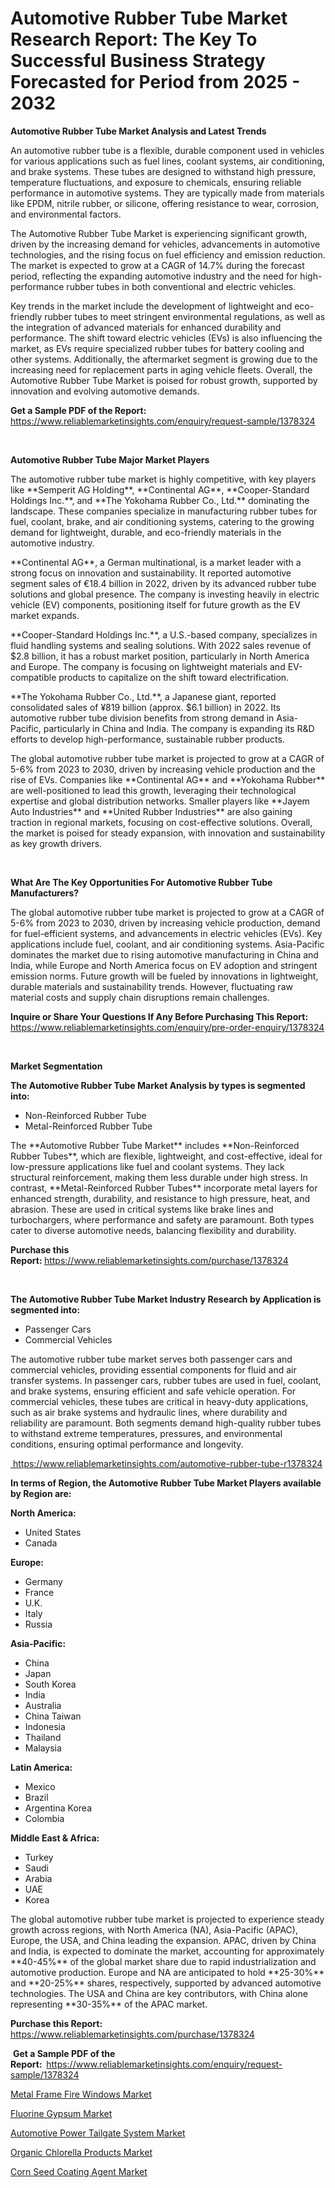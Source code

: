 <p><h1>Automotive Rubber Tube Market Research Report: The Key To Successful Business Strategy Forecasted for Period from 2025 - 2032</h1></p><p><strong>Automotive Rubber Tube Market Analysis and Latest Trends</strong></p>
<p><p>An automotive rubber tube is a flexible, durable component used in vehicles for various applications such as fuel lines, coolant systems, air conditioning, and brake systems. These tubes are designed to withstand high pressure, temperature fluctuations, and exposure to chemicals, ensuring reliable performance in automotive systems. They are typically made from materials like EPDM, nitrile rubber, or silicone, offering resistance to wear, corrosion, and environmental factors.</p><p>The Automotive Rubber Tube Market is experiencing significant growth, driven by the increasing demand for vehicles, advancements in automotive technologies, and the rising focus on fuel efficiency and emission reduction. The market is expected to grow at a CAGR of 14.7% during the forecast period, reflecting the expanding automotive industry and the need for high-performance rubber tubes in both conventional and electric vehicles.</p><p>Key trends in the market include the development of lightweight and eco-friendly rubber tubes to meet stringent environmental regulations, as well as the integration of advanced materials for enhanced durability and performance. The shift toward electric vehicles (EVs) is also influencing the market, as EVs require specialized rubber tubes for battery cooling and other systems. Additionally, the aftermarket segment is growing due to the increasing need for replacement parts in aging vehicle fleets. Overall, the Automotive Rubber Tube Market is poised for robust growth, supported by innovation and evolving automotive demands.</p></p>
<p><strong>Get a Sample PDF of the Report:&nbsp;</strong> <a href="https://www.reliablemarketinsights.com/enquiry/request-sample/1378324?utm_campaign=2012&utm_medium=2&utm_source=Github&utm_content=ia&utm_term=23012025&utm_id=automotive-rubber-tube">https://www.reliablemarketinsights.com/enquiry/request-sample/1378324</a></p>
<p>&nbsp;</p>
<p><strong>Automotive Rubber Tube Major Market Players</strong></p>
<p><p>The automotive rubber tube market is highly competitive, with key players like **Semperit AG Holding**, **Continental AG**, **Cooper-Standard Holdings Inc.**, and **The Yokohama Rubber Co., Ltd.** dominating the landscape. These companies specialize in manufacturing rubber tubes for fuel, coolant, brake, and air conditioning systems, catering to the growing demand for lightweight, durable, and eco-friendly materials in the automotive industry.</p><p>**Continental AG**, a German multinational, is a market leader with a strong focus on innovation and sustainability. It reported automotive segment sales of €18.4 billion in 2022, driven by its advanced rubber tube solutions and global presence. The company is investing heavily in electric vehicle (EV) components, positioning itself for future growth as the EV market expands.</p><p>**Cooper-Standard Holdings Inc.**, a U.S.-based company, specializes in fluid handling systems and sealing solutions. With 2022 sales revenue of $2.8 billion, it has a robust market position, particularly in North America and Europe. The company is focusing on lightweight materials and EV-compatible products to capitalize on the shift toward electrification.</p><p>**The Yokohama Rubber Co., Ltd.**, a Japanese giant, reported consolidated sales of ¥819 billion (approx. $6.1 billion) in 2022. Its automotive rubber tube division benefits from strong demand in Asia-Pacific, particularly in China and India. The company is expanding its R&D efforts to develop high-performance, sustainable rubber products.</p><p>The global automotive rubber tube market is projected to grow at a CAGR of 5-6% from 2023 to 2030, driven by increasing vehicle production and the rise of EVs. Companies like **Continental AG** and **Yokohama Rubber** are well-positioned to lead this growth, leveraging their technological expertise and global distribution networks. Smaller players like **Jayem Auto Industries** and **United Rubber Industries** are also gaining traction in regional markets, focusing on cost-effective solutions. Overall, the market is poised for steady expansion, with innovation and sustainability as key growth drivers.</p></p>
<p>&nbsp;</p>
<p><strong>What Are The Key Opportunities For Automotive Rubber Tube Manufacturers?</strong></p>
<p><p>The global automotive rubber tube market is projected to grow at a CAGR of 5-6% from 2023 to 2030, driven by increasing vehicle production, demand for fuel-efficient systems, and advancements in electric vehicles (EVs). Key applications include fuel, coolant, and air conditioning systems. Asia-Pacific dominates the market due to rising automotive manufacturing in China and India, while Europe and North America focus on EV adoption and stringent emission norms. Future growth will be fueled by innovations in lightweight, durable materials and sustainability trends. However, fluctuating raw material costs and supply chain disruptions remain challenges.</p></p>
<p><strong>Inquire or Share Your Questions If Any Before Purchasing This Report:</strong> <a href="https://www.reliablemarketinsights.com/enquiry/pre-order-enquiry/1378324?utm_campaign=2012&utm_medium=2&utm_source=Github&utm_content=ia&utm_term=23012025&utm_id=automotive-rubber-tube">https://www.reliablemarketinsights.com/enquiry/pre-order-enquiry/1378324</a></p>
<p>&nbsp;</p>
<p><strong>Market Segmentation</strong></p>
<p><strong>The Automotive Rubber Tube Market Analysis by types is segmented into:</strong></p>
<p><ul><li>Non-Reinforced Rubber Tube</li><li>Metal-Reinforced Rubber Tube</li></ul></p>
<p><p>The **Automotive Rubber Tube Market** includes **Non-Reinforced Rubber Tubes**, which are flexible, lightweight, and cost-effective, ideal for low-pressure applications like fuel and coolant systems. They lack structural reinforcement, making them less durable under high stress. In contrast, **Metal-Reinforced Rubber Tubes** incorporate metal layers for enhanced strength, durability, and resistance to high pressure, heat, and abrasion. These are used in critical systems like brake lines and turbochargers, where performance and safety are paramount. Both types cater to diverse automotive needs, balancing flexibility and durability.</p></p>
<p><strong>Purchase this Report:&nbsp;</strong><a href="https://www.reliablemarketinsights.com/purchase/1378324?utm_campaign=2012&utm_medium=2&utm_source=Github&utm_content=ia&utm_term=23012025&utm_id=automotive-rubber-tube">https://www.reliablemarketinsights.com/purchase/1378324</a></p>
<p>&nbsp;</p>
<p><strong>The Automotive Rubber Tube Market Industry Research by Application is segmented into:</strong></p>
<p><ul><li>Passenger Cars</li><li>Commercial Vehicles</li></ul></p>
<p><p>The automotive rubber tube market serves both passenger cars and commercial vehicles, providing essential components for fluid and air transfer systems. In passenger cars, rubber tubes are used in fuel, coolant, and brake systems, ensuring efficient and safe vehicle operation. For commercial vehicles, these tubes are critical in heavy-duty applications, such as air brake systems and hydraulic lines, where durability and reliability are paramount. Both segments demand high-quality rubber tubes to withstand extreme temperatures, pressures, and environmental conditions, ensuring optimal performance and longevity.</p></p>
<p><a href="https://www.reliablemarketinsights.com/automotive-rubber-tube-r1378324?utm_campaign=2012&utm_medium=2&utm_source=Github&utm_content=ia&utm_term=23012025&utm_id=automotive-rubber-tube">&nbsp;https://www.reliablemarketinsights.com/automotive-rubber-tube-r1378324</a></p>
<p><strong>In terms of Region, the Automotive Rubber Tube Market Players available by Region are:</strong></p>
<p>
    <p> <strong> North America: </strong>
        <ul>
            <li>United States</li>
            <li>Canada</li>
        </ul>
        </p> 
    <p> <strong> Europe: </strong>
        <ul>
            <li>Germany</li>
            <li>France</li>
            <li>U.K.</li>
            <li>Italy</li>
            <li>Russia</li>
        </ul>
        </p> 
    <p> <strong> Asia-Pacific: </strong>
        <ul>
            <li>China</li>
            <li>Japan</li>
            <li>South Korea</li>
            <li>India</li>
            <li>Australia</li>
            <li>China Taiwan</li>
            <li>Indonesia</li>
            <li>Thailand</li>
            <li>Malaysia</li>
        </ul>
        </p> 
    <p> <strong> Latin America: </strong>
        <ul>
            <li>Mexico</li>
            <li>Brazil</li>
            <li>Argentina Korea</li>
            <li>Colombia</li>
        </ul>
        </p> 
    <p> <strong> Middle East & Africa: </strong>
        <ul>
            <li>Turkey</li>
            <li>Saudi</li>
            <li>Arabia</li>
            <li>UAE</li>
            <li>Korea</li>
        </ul>
    </p>
    </p>
<p><p>The global automotive rubber tube market is projected to experience steady growth across regions, with North America (NA), Asia-Pacific (APAC), Europe, the USA, and China leading the expansion. APAC, driven by China and India, is expected to dominate the market, accounting for approximately **40-45%** of the global market share due to rapid industrialization and automotive production. Europe and NA are anticipated to hold **25-30%** and **20-25%** shares, respectively, supported by advanced automotive technologies. The USA and China are key contributors, with China alone representing **30-35%** of the APAC market.</p></p>
<p><strong>Purchase this Report: </strong><a href="https://www.reliablemarketinsights.com/purchase/1378324?utm_campaign=2012&utm_medium=2&utm_source=Github&utm_content=ia&utm_term=23012025&utm_id=automotive-rubber-tube">https://www.reliablemarketinsights.com/purchase/1378324</a></p>
<p>&nbsp;<strong>Get a Sample PDF of the Report:&nbsp;&nbsp;</strong><a href="https://www.reliablemarketinsights.com/enquiry/request-sample/1378324?utm_campaign=2012&utm_medium=2&utm_source=Github&utm_content=ia&utm_term=23012025&utm_id=automotive-rubber-tube">https://www.reliablemarketinsights.com/enquiry/request-sample/1378324</a></p>
<p><strong></strong></p>
<p><p><a href="https://www.linkedin.com/pulse/metal-frame-fire-windows-market-analysis-report-2025-2032-f9tae?utm_campaign=2012&utm_medium=2&utm_source=Github&utm_content=ia&utm_term=23012025&utm_id=automotive-rubber-tube">Metal Frame Fire Windows Market</a></p><p><a href="https://www.linkedin.com/pulse/global-analysis-fluorine-gypsum-market-size-scope-2025-2032-t7kwe?utm_campaign=2012&utm_medium=2&utm_source=Github&utm_content=ia&utm_term=23012025&utm_id=automotive-rubber-tube">Fluorine Gypsum Market</a></p><p><a href="https://www.linkedin.com/pulse/comprehensive-automotive-power-tailgate-system-market-mpkve?utm_campaign=2012&utm_medium=2&utm_source=Github&utm_content=ia&utm_term=23012025&utm_id=automotive-rubber-tube">Automotive Power Tailgate System Market</a></p><p><a href="https://www.linkedin.com/pulse/navigating-organic-chlorella-products-market-size-using-xhqqe?utm_campaign=2012&utm_medium=2&utm_source=Github&utm_content=ia&utm_term=23012025&utm_id=automotive-rubber-tube">Organic Chlorella Products Market</a></p><p><a href="https://www.linkedin.com/pulse/corn-seed-coating-agent-market-growth-forecast-global-igd2e?utm_campaign=2012&utm_medium=2&utm_source=Github&utm_content=ia&utm_term=23012025&utm_id=automotive-rubber-tube">Corn Seed Coating Agent Market</a></p></p>